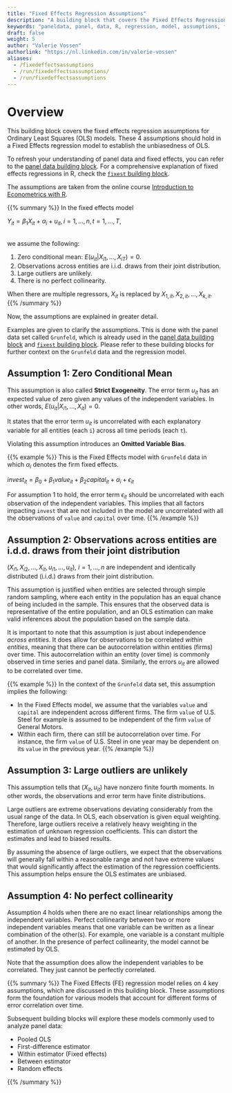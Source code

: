 ```yaml
---
title: "Fixed Effects Regression Assumptions"
description: "A building block that covers the Fixed Effects Regression Assumptions"
keywords: "paneldata, panel, data, R, regression, model, assumptions, fixed, effects"
draft: false
weight: 5
author: "Valerie Vossen"
authorlink: "https://nl.linkedin.com/in/valerie-vossen"
aliases:
  - /fixedeffectsassumptions
  - /run/fixedeffectsassumptions/
  - /run/fixedeffectsassumptions
---
```


# Overview

This building block covers the fixed effects regression assumptions for Ordinary Least Squares (OLS) models. These 4 assumptions should hold in a Fixed Effects regression model to establish the unbiasedness of OLS.

To refresh your understanding of panel data and fixed effects, you can refer to the [panel data building block](/paneldata). For a comprehensive explanation of fixed effects regressions in R, check the [`fixest` building block](https://tilburgsciencehub.com/topics/analyze-data/regressions/fixest/). 

The assumptions are taken from the online course [Introduction to Econometrics with R](https://www.econometrics-with-r.org/10.5-tferaaseffer.html). 


{{% summary %}}
In the fixed effects model
<br/>

$Y_{it} = \beta_1 X_{it} + \alpha_i + u_{it}, i = 1,...,n, t = 1,...,T,$

<br/>
we assume the following: 

1. Zero conditional mean: $E(u_{it}|X_{i1},...,X_{iT}) = 0$.
2. Observations across entities are i.i.d. draws from their joint distribution.
3. Large outliers are unlikely.
4. There is no perfect collinearity. 

When there are multiple regressors, $X_{it}$ is replaced by $X_{1,it}, X_{2,it},..., X_{k,it}$. 
{{% /summary %}}

Now, the assumptions are explained in greater detail. 

Examples are given to clarify the assumptions. This is done with the panel data set called `Grunfeld`, which is already used in the [panel data building block](/paneldata) and [`fixest` building block](https://tilburgsciencehub.com/topics/analyze-data/regressions/fixest/). Please refer to these building blocks for further context on the `Grunfeld` data and the regression model. 

## Assumption 1: Zero Conditional Mean
This assumption is also called **Strict Exogeneity**. The error term $u_{it}$ has an expected value of zero given any values of the independent variables. In other words, $E(u_{it}|X_{i1},...,X_{it}) = 0$. 

It states that the error term $u_{it}$ is uncorrelated with each explanatory variable for all entities (each `i`) across all time periods (each `t`). 

Violating this assumption introduces an **Omitted Variable Bias**.

{{% example %}}
This is the Fixed Effects model with `Grunfeld` data in which $\alpha_i$ denotes the firm fixed effects.

$invest_{it} = \beta_0 + \beta_1 value_{it} + \beta_2 capital_{it} + \alpha_i + \epsilon_{it}$

For assumption 1 to hold, the error term $\epsilon_{it}$ should be uncorrelated with each observation of the independent variables. This implies that all factors impacting `invest` that are not included in the model are uncorrelated with all the observations of `value` and `capital` over time. 
{{% /example %}}

##  Assumption 2: Observations across entities are i.d.d. draws from their joint distribution
$(X_{i1}, X_{i2},...,X_{it}, u_{i1},...,u_{it})$, $i = 1,...,n$ are independent and identically distributed (i.i.d.) draws from their joint distribution. 

This assumption is justified when entities are selected through simple random sampling, where each entity in the population has an equal chance of being included in the sample. This ensures that the observed data is representative of the entire population, and an OLS estimation can make valid inferences about the population based on the sample data. 

It is important to note that this assumption is just about independence *across entities*. It does allow for observations to be correlated *within entities*, meaning that there can be autocorrelation within entities (firms) over time. This autocorrelation within an entity (over time) is commonly observed in time series and panel data. Similarly, the errors $u_{it}$ are allowed to be correlated over time. 

{{% example %}}
In the context of the `Grunfeld` data set, this assumption implies the following:
- In the Fixed Effects model, we assume that the variables `value` and `capital` are independent across different firms. The firm `value` of U.S. Steel for example is assumed to be independent of the firm `value` of General Motors. 
- Within each firm, there can still be autocorrelation over time. For instance, the firm `value` of U.S. Steel in one year may be dependent on its `value` in the previous year. 
{{% /example %}}

## Assumption 3: Large outliers are unlikely
This assumption tells that $(X_{it}, u_{it})$ have nonzero finite fourth moments. In other words, the observations and error term have finite distributions.

Large outliers are extreme observations deviating considerably from the usual range of the data. In OLS, each observation is given equal weighting. Therefore, large outliers receive a relatively heavy weighting in the estimation of unknown regression coefficients. This can distort the estimates and lead to biased results. 

By assuming the absence of large outliers, we expect that the observations will generally fall within a reasonable range and not have extreme values that would significantly affect the estimation of the regression coefficients. This assumption helps ensure the OLS estimates are unbiased. 

## Assumption 4: No perfect collinearity

Assumption 4 holds when there are no exact linear relationships among the independent variables. Perfect collinearity between two or more independent variables means that one variable can be written as a linear combination of the other(s). For example, one variable is a constant multiple of another. In the presence of perfect collinearity, the model cannot be estimated by OLS. 

Note that the assumption does allow the independent variables to be correlated. They just cannot be perfectly correlated. 

{{% summary %}}
The Fixed Effects (FE) regression model relies on 4 key assumptions, which are discussed in this building block. These assumptions form the foundation for various models that account for different forms of error correlation over time. 

Subsequent building blocks will explore these models commonly used to analyze panel data: 
- Pooled OLS
- First-difference estimator
- Within estimator (Fixed effects)
- Between estimator
- Random effects

{{% /summary %}}
